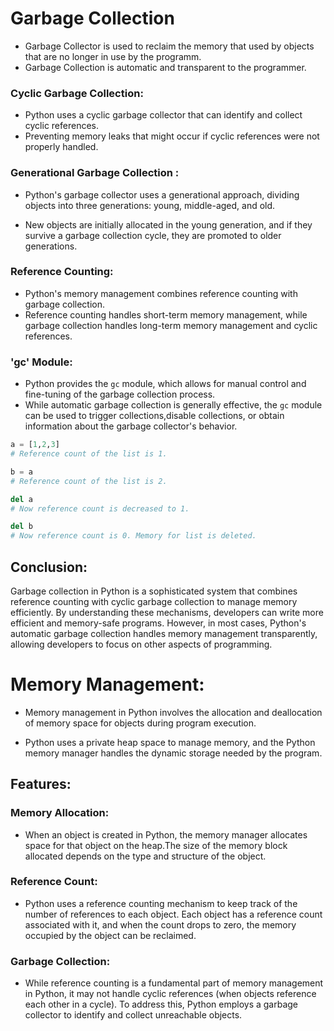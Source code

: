 # Garbage Collection 

- Garbage Collector is used to reclaim the memory that used by objects that are no longer in use by the programm.
- Garbage Collection is automatic and transparent to the programmer.

### Cyclic Garbage Collection:

- Python uses a cyclic garbage collector that can identify and collect cyclic references.
- Preventing memory leaks that might occur if cyclic references were not properly handled.

### Generational Garbage Collection :

- Python's garbage collector uses a generational approach, dividing objects into three generations: young, middle-aged, and old. 

-  New objects are initially allocated in the young generation, and if they survive a garbage collection cycle, they are promoted to older generations.

### Reference Counting:

- Python's memory management combines reference counting with garbage collection. 
- Reference counting handles short-term memory management, while garbage collection handles long-term memory management and cyclic references.

### 'gc' Module:

- Python provides the `gc` module, which allows for manual control and fine-tuning of the garbage collection process. 
- While automatic garbage collection is generally effective, the `gc` module can be used to trigger collections,disable collections, or obtain information about the garbage collector's behavior.

```python
a = [1,2,3]
# Reference count of the list is 1.

b = a
# Reference count of the list is 2.

del a
# Now reference count is decreased to 1.

del b
# Now reference count is 0. Memory for list is deleted.
```

## Conclusion:

Garbage collection in Python is a sophisticated system that combines reference counting with cyclic garbage collection to manage memory efficiently. By understanding these mechanisms, developers can write more efficient and memory-safe programs. However, in most cases, Python's automatic garbage collection handles memory management transparently, allowing developers to focus on other aspects of programming.

# Memory Management:

- Memory management in Python involves the allocation and deallocation of memory space for objects during program execution. 

- Python uses a private heap space to manage memory, and the Python memory manager handles the dynamic storage needed by the program. 

## Features:

### Memory Allocation:

- When an object is created in Python, the memory manager allocates space for that object on the heap.The size of the memory block allocated depends on the type and structure of the object.

### Reference Count:

- Python uses a reference counting mechanism to keep track of the number of references to each object.  Each object has a reference count associated with it, and when the count drops to zero, the memory occupied by the object can be reclaimed.

### Garbage Collection:

- While reference counting is a fundamental part of memory management in Python, it may not handle cyclic references (when objects reference each other in a cycle). To address this, Python employs a garbage collector to identify and collect unreachable objects.
